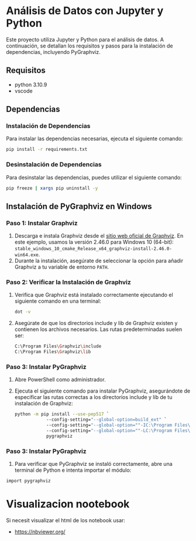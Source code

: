 # Análisis de Datos con Jupyter y Python

Este proyecto utiliza Jupyter y Python para el análisis de datos. A continuación, se detallan los requisitos y pasos para la instalación de dependencias, incluyendo PyGraphviz.

## Requisitos

- python 3.10.9
- vscode

## Dependencias

### Instalación de Dependencias

Para instalar las dependencias necesarias, ejecuta el siguiente comando:

```sh
pip install -r requirements.txt
```

### Desinstalación de Dependencias

Para desinstalar las dependencias, puedes utilizar el siguiente comando:

```sh
pip freeze | xargs pip uninstall -y
```

## Instalación de PyGraphviz en Windows

### Paso 1: Instalar Graphviz

1. Descarga e instala Graphviz desde el [sitio web oficial de Graphviz](https://graphviz.gitlab.io/_pages/Download/Download_windows.html). En este ejemplo, usamos la versión 2.46.0 para Windows 10 (64-bit): `stable_windows_10_cmake_Release_x64_graphviz-install-2.46.0-win64.exe`.
2. Durante la instalación, asegúrate de seleccionar la opción para añadir Graphviz a tu variable de entorno `PATH`.

### Paso 2: Verificar la Instalación de Graphviz

1. Verifica que Graphviz está instalado correctamente ejecutando el siguiente comando en una terminal:

   ```sh
   dot -v
   ```

2. Asegúrate de que los directorios include y lib de Graphviz existen y contienen los archivos necesarios. Las rutas predeterminadas suelen ser:

   ```sh
   C:\Program Files\Graphviz\include
   C:\Program Files\Graphviz\lib
   ```

### Paso 3: Instalar PyGraphviz

1. Abre PowerShell como administrador.

2. Ejecuta el siguiente comando para instalar PyGraphviz, asegurándote de especificar las rutas correctas a los directorios include y lib de tu instalación de Graphviz:
   ```sh
   python -m pip install --use-pep517 `
               --config-setting="--global-option=build_ext" `
               --config-setting="--global-option=""-IC:\Program Files\Graphviz\include""" `
               --config-setting="--global-option=""-LC:\Program Files\Graphviz\lib""" `
               pygraphviz
   ```

### Paso 3: Instalar PyGraphviz

1. Para verificar que PyGraphviz se instaló correctamente, abre una terminal de Python e intenta importar el módulo:

```
import pygraphviz
```

# Visualizacion nootebook

Si necesit visualizar el html de los notebook usar:

- https://nbviewer.org/
